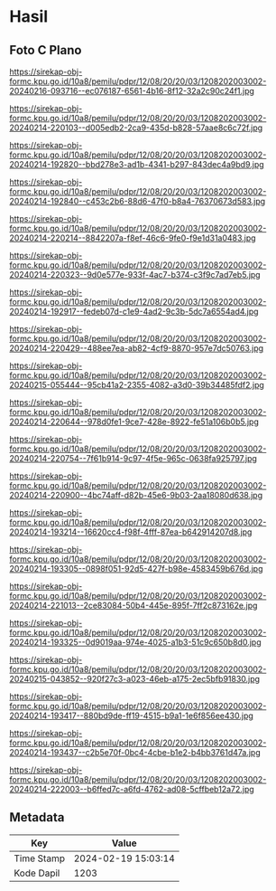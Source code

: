 # Hasil

## Foto C Plano

https://sirekap-obj-formc.kpu.go.id/10a8/pemilu/pdpr/12/08/20/20/03/1208202003002-20240216-093716--ec076187-6561-4b16-8f12-32a2c90c24f1.jpg

https://sirekap-obj-formc.kpu.go.id/10a8/pemilu/pdpr/12/08/20/20/03/1208202003002-20240214-220103--d005edb2-2ca9-435d-b828-57aae8c6c72f.jpg

https://sirekap-obj-formc.kpu.go.id/10a8/pemilu/pdpr/12/08/20/20/03/1208202003002-20240214-192820--bbd278e3-ad1b-4341-b297-843dec4a9bd9.jpg

https://sirekap-obj-formc.kpu.go.id/10a8/pemilu/pdpr/12/08/20/20/03/1208202003002-20240214-192840--c453c2b6-88d6-47f0-b8a4-76370673d583.jpg

https://sirekap-obj-formc.kpu.go.id/10a8/pemilu/pdpr/12/08/20/20/03/1208202003002-20240214-220214--8842207a-f8ef-46c6-9fe0-f9e1d31a0483.jpg

https://sirekap-obj-formc.kpu.go.id/10a8/pemilu/pdpr/12/08/20/20/03/1208202003002-20240214-220323--9d0e577e-933f-4ac7-b374-c3f9c7ad7eb5.jpg

https://sirekap-obj-formc.kpu.go.id/10a8/pemilu/pdpr/12/08/20/20/03/1208202003002-20240214-192917--fedeb07d-c1e9-4ad2-9c3b-5dc7a6554ad4.jpg

https://sirekap-obj-formc.kpu.go.id/10a8/pemilu/pdpr/12/08/20/20/03/1208202003002-20240214-220429--488ee7ea-ab82-4cf9-8870-957e7dc50763.jpg

https://sirekap-obj-formc.kpu.go.id/10a8/pemilu/pdpr/12/08/20/20/03/1208202003002-20240215-055444--95cb41a2-2355-4082-a3d0-39b34485fdf2.jpg

https://sirekap-obj-formc.kpu.go.id/10a8/pemilu/pdpr/12/08/20/20/03/1208202003002-20240214-220644--978d0fe1-9ce7-428e-8922-fe51a106b0b5.jpg

https://sirekap-obj-formc.kpu.go.id/10a8/pemilu/pdpr/12/08/20/20/03/1208202003002-20240214-220754--7f61b914-9c97-4f5e-965c-0638fa925797.jpg

https://sirekap-obj-formc.kpu.go.id/10a8/pemilu/pdpr/12/08/20/20/03/1208202003002-20240214-220900--4bc74aff-d82b-45e6-9b03-2aa18080d638.jpg

https://sirekap-obj-formc.kpu.go.id/10a8/pemilu/pdpr/12/08/20/20/03/1208202003002-20240214-193214--16620cc4-f98f-4fff-87ea-b642914207d8.jpg

https://sirekap-obj-formc.kpu.go.id/10a8/pemilu/pdpr/12/08/20/20/03/1208202003002-20240214-193305--0898f051-92d5-427f-b98e-4583459b676d.jpg

https://sirekap-obj-formc.kpu.go.id/10a8/pemilu/pdpr/12/08/20/20/03/1208202003002-20240214-221013--2ce83084-50b4-445e-895f-7ff2c873162e.jpg

https://sirekap-obj-formc.kpu.go.id/10a8/pemilu/pdpr/12/08/20/20/03/1208202003002-20240214-193325--0d9019aa-974e-4025-a1b3-51c9c650b8d0.jpg

https://sirekap-obj-formc.kpu.go.id/10a8/pemilu/pdpr/12/08/20/20/03/1208202003002-20240215-043852--920f27c3-a023-46eb-a175-2ec5bfb91830.jpg

https://sirekap-obj-formc.kpu.go.id/10a8/pemilu/pdpr/12/08/20/20/03/1208202003002-20240214-193417--880bd9de-ff19-4515-b9a1-1e6f856ee430.jpg

https://sirekap-obj-formc.kpu.go.id/10a8/pemilu/pdpr/12/08/20/20/03/1208202003002-20240214-193437--c2b5e70f-0bc4-4cbe-b1e2-b4bb3761d47a.jpg

https://sirekap-obj-formc.kpu.go.id/10a8/pemilu/pdpr/12/08/20/20/03/1208202003002-20240214-222003--b6ffed7c-a6fd-4762-ad08-5cffbeb12a72.jpg


## Metadata

| Key        | Value               |
| ---------- | ------------------- |
| Time Stamp | 2024-02-19 15:03:14 |
| Kode Dapil | 1203                |



